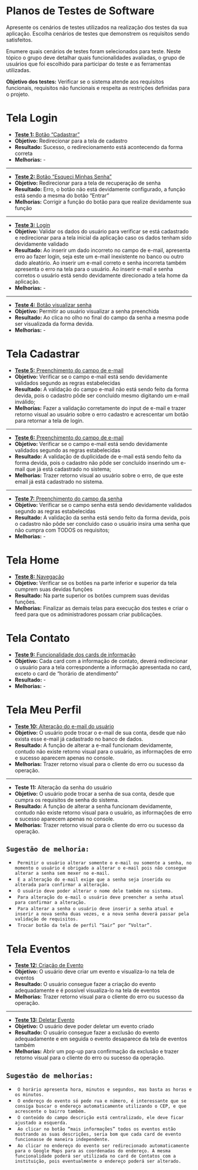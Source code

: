 # Planos de Testes de Software

Apresente os cenários de testes utilizados na realização dos testes da sua aplicação. Escolha cenários de testes que demonstrem os requisitos sendo satisfeitos.

Enumere quais cenários de testes foram selecionados para teste. Neste tópico o grupo deve detalhar quais funcionalidades avaliadas, o grupo de usuários que foi escolhido para participar do teste e as ferramentas utilizadas.
 
**Objetivo dos testes:** Verificar se o sistema atende aos requisitos funcionais, requisitos não funcionais e respeita as restrições definidas para o projeto.



# Tela Login
- [**Teste 1:** Botão “Cadastrar”](https://drive.google.com/file/d/1-RsyXpdorAxcUcbTMkNN_xadUiYwDKwm/view?usp=sharing)
- **Objetivo:** Redirecionar para a tela de cadastro
- **Resultado:** Sucesso, o redirecionamento está acontecendo da forma correta
- **Melhorias:** -

_______________________________________
- [**Teste 2:** Botão “Esqueci Minhas Senha”](https://drive.google.com/file/d/1uQ9vvGRXtEHB2W5-YT9k7QTXvrTV9--l/view?usp=sharing)
- **Objetivo:** Redirecionar para a tela de recuperação de senha
- **Resultado:** Erro, o botão não está devidamente configurado, a função está sendo a mesma do botão “Entrar”
- **Melhorias:** Corrigir a função do botão para que realize devidamente sua função
________________________________________
- [**Teste 3:** Login](https://drive.google.com/file/d/1jLeW6Rc4Pu0Yx7sR9zE34qWFiUSgkdE6/view?usp=sharing)
- **Objetivo:** Validar os dados do usuário para verificar se está cadastrado e redirecionar para a tela inicial da aplicação caso os dados tenham sido devidamente validado
- **Resultado:** Ao inserir um dado incorreto no campo de e-mail, apresenta erro ao fazer login, seja este um e-mail inexistente no banco ou outro dado aleatório.
Ao inserir um e-mail correto e senha incorreta também apresenta o erro na tela para o usuário.
Ao inserir e-mail e senha corretos o usuário está sendo devidamente direcionado a tela home da aplicação.
- **Melhorias:** - 
________________________________________
- [**Teste 4:** Botão visualizar senha](https://drive.google.com/file/d/1RPwr9nhNw1Pi6YUuRVN3TPze-N8VJWFj/view?usp=sharing)
- **Objetivo:** Permitir ao usuário visualizar a senha preenchida
- **Resultado:** Ao clica no olho no final do campo da senha a mesma pode ser visualizada da forma devida.
- **Melhorias:** - 



# Tela Cadastrar
- [**Teste 5:** Preenchimento do campo de e-mail](https://drive.google.com/file/d/1hbd2sCXfLK4p-ajFbmejTGyQ5ORwZYpV/view?usp=sharing)
- **Objetivo:** Verificar se o campo e-mail está sendo devidamente validados segundo as regras estabelecidas
- **Resultado:** A validação do campo e-mail não está sendo feito da forma devida, pois o cadastro pôde ser concluído mesmo digitando um e-mail inválido;
- **Melhorias:** Fazer a validação corretamente do input de e-mail e trazer retorno visual ao usuário sobre o erro cadastro e acrescentar um botão para retornar a tela de login. 
________________________________________
- [**Teste 6:** Preenchimento do campo de e-mail](https://drive.google.com/file/d/19hj5zCK53ROrMg32coF1AnHOBuy-5D0a/view?usp=sharing)
- **Objetivo:** Verificar se o campo e-mail está sendo devidamente validados segundo as regras estabelecidas
- **Resultado:** A validação de duplicidade de e-mail está sendo feito da forma devida, pois o cadastro não pôde ser concluído inserindo um e-mail que já está cadastrado no sistema;
- **Melhorias:** Trazer retorno visual ao usuário sobre o erro, de que este email já está cadastrado no sistema.
________________________________________
- [**Teste 7:** Preenchimento do campo da senha](https://drive.google.com/file/d/14mjOEbMLtVHn4GV23SSV_4H285Vmze8y/view?usp=sharing)
- **Objetivo:** Verificar se o campo senha está sendo devidamente validados segundo as regras estabelecidas
- **Resultado:** A validação da senha está sendo feito da forma devida, pois o cadastro não pôde ser concluído caso o usuário insira uma senha que não cumpra com TODOS os requisitos;
- **Melhorias:** -



# Tela Home
- [**Teste 8:** Navegação](https://drive.google.com/file/d/1fqPS0CySOOUk_Iu2GIjxPTlGGg0EB_RJ/view?usp=sharing)
- **Objetivo:** Verificar se os botões na parte inferior e superior da tela cumprem suas devidas funções
- **Resultado:** Na parte superior os botões cumprem suas devidas funções.
- **Melhorias:** Finalizar as demais telas para execução dos testes e criar o feed para que os administradores possam criar publicações.



# Tela Contato
- [**Teste 9:** Funcionalidade dos cards de informação](https://drive.google.com/file/d/1GMf1EqUYoa5tQsUJTEFZbcp0O8Z06Y-P/view?usp=sharing)
- **Objetivo:** Cada card com a informação de contato, deverá redirecionar o usuário para a tela correspondente a informação apresentada no card, exceto o card de “horário de atendimento”
- **Resultado:** -
- **Melhorias:** -



# Tela Meu Perfil
- [**Teste 10:** Alteração do e-mail do usuário](https://drive.google.com/file/d/1kTdjtV5OWKXgokShiNSM_YMTSWxOOgiM/view?usp=sharing)
- **Objetivo:** O usuário pode trocar o e-mail de sua conta, desde que não exista esse e-mail já cadastrado no banco de dados.
- **Resultado:** A função de alterar a e-mail funcionam devidamente, contudo não existe retorno visual para o usuário, as informações de erro e sucesso aparecem apenas no console.
- **Melhorias:** Trazer retorno visual para o cliente do erro ou sucesso da operação.
________________________________________
- **Teste 11:** Alteração da senha do usuário
- **Objetivo:** O usuário pode trocar a senha de sua conta, desde que cumpra os requisitos de senha do sistema.
- **Resultado:** A função de alterar a senha funcionam devidamente, contudo não existe retorno visual para o usuário, as informações de erro e sucesso aparecem apenas no console.
- **Melhorias:** Trazer retorno visual para o cliente do erro ou sucesso da operação.

## `Sugestão de melhoria:`
- ` Permitir o usuário alterar somente o e-mail ou somente a senha, no momento o usuário é obrigado a alterar o e-mail pois não consegue alterar a senha sem mexer no e-mail.`
- ` E a alteração do e-mail exige que a senha seja inserida ou alterada para confirmar a alteração.`
- ` O usuário deve poder alterar o nome dele também no sistema.`
- ` Para alteração do e-mail o usuário deve preencher a senha atual para confirmar a alteração.`
- ` Para alterar a senha o usuário deve inserir a senha atual e inserir a nova senha duas vezes, e a nova senha deverá passar pela validação de requisitos.`
- ` Trocar botão da tela de perfil “Sair” por “Voltar”.`



# Tela Eventos
- [**Teste 12:** Criação de Evento](https://drive.google.com/file/d/1uCypuLDiNyh4U6QXtqwe47CUeboUEGlB/view?usp=sharing)
- **Objetivo:** O usuário deve criar um evento e visualiza-lo na tela de eventos
- **Resultado:** O usuário consegue fazer a criação do evento adequadamente e é possível visualiza-lo na tela de eventos
- **Melhorias:** Trazer retorno visual para o cliente do erro ou sucesso da operação.
________________________________________
- [**Teste 13:** Deletar Evento](https://drive.google.com/file/d/16-dSX0rfZXJx11wcR4OQ8BVtIvs0dWmj/view?usp=sharing)
- **Objetivo:** O usuário deve poder deletar um evento criado 
- **Resultado:** O usuário consegue fazer a exclusão do evento adequadamente e em seguida o evento desaparece da tela de eventos também
- **Melhorias:** Abrir um pop-up para confirmação da exclusão e trazer retorno visual para o cliente do erro ou sucesso da operação.

## `Sugestão de melhorias:`
- ` O horário apresenta hora, minutos e segundos, mas basta as horas e os minutos.`
- ` O endereço do evento só pede rua e número, é interessante que se consiga buscar o endereço automaticamente utilizando o CEP, e que acrescente o bairro também.`
- ` O conteúdo do campo descrição está centralizado, ele deve ficar ajustado a esquerda.`
- ` Ao clicar no botão “mais informações” todos os eventos estão mostrando as suas descrições, seria bom que cada card de evento funcionasse de maneira independente.`
- ` Ao clicar no endereço do evento ser redirecionado automaticamente para o Google Maps para as coordenadas do endereço. A mesma funcionalidade poderá ser utilizada no card de Contatos com a instituição, pois eventualmente o endereço poderá ser alterado.`

